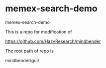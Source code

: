 # memex-search-demo
memex-search-demo

This is a repo for modification of 

https://github.com/HazyResearch/mindbender

The root path of repo is 

mindbender/gui/
